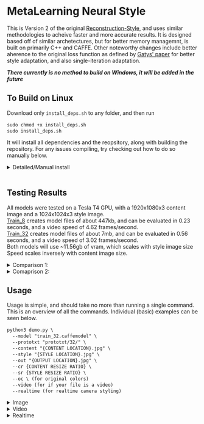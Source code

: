 # MetaLearning Neural Style

This is Version 2 of the original [Reconstruction-Style](https://github.com/JEF1056/Reconstruction-Style), and uses similar methodologies to acheive faster and more accurate results. It is designed based off of similar archetectures, but for better memory managemnt, is built on primarily C++ and CAFFE. Other noteworthy changes include better aherence to the original loss function as defined by [Gatys' paper](https://arxiv.org/abs/1508.06576) for better style adaptation, and also single-iteration adaptation.

***There currently is no method to build on Windows, it will be added in the future***

## To Build on Linux
Download only `install_deps.sh` to any folder, and then run
```
sudo chmod +x install_deps.sh
sudo install_deps.sh
```
It will install all dependencies and the reopsitory, along with building the repository. For any issues compiling, try checking out how to do so manually below.
<details><summary>Detailed/Manual install</summary>
<p>

Make sure CAFFE dependencies (listed below) are installed using `sudo apt-get` or equivalent method on your distributuion of linux
```
libopenblas-dev 
libopencv-dev 
libboost-dev 
libboost-system-dev 
libboost-filesystem-dev 
libboost-regex-dev 
libboost-thread-dev  
libboost-python-dev 
libprotobuf-dev 
protobuf-compiler 
libgflags-dev 
libgoogle-glog-dev 
python-numpy 
python-opencv 
libmpich-dev 
```
then run
```
sudo apt-get update 
sudo apt-get install -y $buildDeps 
```

Next, install CUDA, NCCL, and CUDNN
Install CUDA
```
sudo apt-get install cuda
```
**DON'T FORGET TO SET LD_LIBRRY_PATH and PATH** <br>
Install CUDNN
download .deb package from the [official site](https://developer.nvidia.com/rdp/cudnn-download)
```
sudo dpkg -i {PATH TO CUDNN .deb LOCATION}
```
Install NCCL
```
wget http://github.com/NVIDIA/nccl/archive/master.zip 
unzip master.zip 
cd nccl-master 
make
make install
rm master.zip
rm -rf nccl
rm -r nccl-master
```

Finally, build the repo using the makefile
```
git clone https://github.com/JEF1056/MetaLearning-Neural-Style.git
mv MetaLearning-Neural-Style styletransfer
rm -r styletransfer/build
cd styletransfer
make 
make pycaffe
```

If the build succeds, then the rest of the code can be done on python. <br>
Download the Metalearned pretrained files here:
[Train_8](https://drive.google.com/file/d/1DxTIo8wVLTjEPLrin00ifgOSbr5HKBwK/view?usp=sharing) 
[Train_32](https://drive.google.com/file/d/1jI07ubQBsudvcDV8hNXM5L8n_Oog0dsc/view?usp=sharing)

</p>
</details>
<br>

## Testing Results
All models were tested on a Tesla T4 GPU, with a 1920x1080x3 content image and a 1024x1024x3 style image. <br>
[Train_8](https://drive.google.com/file/d/1DxTIo8wVLTjEPLrin00ifgOSbr5HKBwK/view?usp=sharing)  creates model files of about 447kb, and can be evaluated in 0.23 seconds, and a video speed of 4.62 frames/second.<br>
[Train_32](https://drive.google.com/file/d/1jI07ubQBsudvcDV8hNXM5L8n_Oog0dsc/view?usp=sharing) creates model files of about 7mb, and can be evaluated in 0.56 seconds, and a video speed of 3.02 frames/second.<br>
Both models will use ~11.56gb of vram, which scales with style image size<br>Speed scales inversely with content image size.

<details><summary>Comparison 1:</summary>
<p>
  
SOURCE: [Arbitrary Style](https://github.com/jcjohnson/neural-style)<br>
LEFT: Style ||| RIGHT: Content<br>
<img src="https://raw.githubusercontent.com/jcjohnson/neural-style/master/examples/inputs/starry_night_google.jpg" height="223px">
<img src="https://raw.githubusercontent.com/jcjohnson/neural-style/master/examples/inputs/hoovertowernight.jpg" height="223px">
<br>LEFT: Justin Johnson's implementation ||| RIGHT: This Implementation<br>
<img src="https://raw.githubusercontent.com/jcjohnson/neural-style/master/examples/outputs/starry_stanford_bigger.png" width="355px">
<img src="https://raw.githubusercontent.com/JEF1056/MetaLearning-Neural-Style/master/docs/htnight.jpg" width="355px">

</p>
</details>

<details><summary>Comaprison 2:</summary>
<p>
  
SOURCE: [Fast-Style](https://github.com/jcjohnson/fast-neural-style)<br>
LEFT: Style ||| RIGHT: Content<br>
<img src="https://raw.githubusercontent.com/jcjohnson/fast-neural-style/master/images/styles/candy.jpg" height="223px">
<img src="https://raw.githubusercontent.com/jcjohnson/fast-neural-style/master/images/content/hoovertowernight.jpg" height="223px">
<br>LEFT: Justin Johnson's implementation ||| RIGHT: This Implementation<br>
<img src="https://raw.githubusercontent.com/jcjohnson/fast-neural-style/master/images/outputs/hoovertowernight_candy.jpg" width="355px">
<img src="https://raw.githubusercontent.com/JEF1056/MetaLearning-Neural-Style/master/docs/htcandy.jpg" width="355px">

</p>
</details>

## Usage
Usage is simple, and should take no more than running a single command. This is an overview of all the commands. Individual (basic) examples can be seen below.
```
python3 demo.py \
  --model "train_32.caffemodel" \
  --prototxt "prototxt/32/" \
  --content "{CONTENT LOCATION}.jpg" \
  --style "{STYLE LOCATION}.jpg" \
  --out "{OUTPUT LOCATION}.jpg" \
  --cr {CONTENT RESIZE RATIO} \
  --sr {STYLE RESIZE RATIO} \
  --oc \ (for original colors)
  --video (for if your file is a video)
  --realtime (for realtime camera styling)
```
<details><summary>Image</summary>
<p>
  
```
python3 demo.py \
  --content "{CONTENT LOCATION}.jpg" \
  --style "{STYLE LOCATION}.jpg" \
  --out "{OUTPUT LOCATION}.jpg"
```

</p>
</details>
<details><summary>Video</summary>
<p>
  
```
python3 demo.py \
  --content "{CONTENT LOCATION}.mp4" \
  --style "{STYLE LOCATION}.jpg" \
  --out "{OUTPUT LOCATION}.mp4" \
  --video
```

</p>
</details>
<details><summary>Realtime</summary>
<p>
  
```
python3 demo.py \
  --style "{STYLE LOCATION}.jpg" \
  --realtime
```

</p>
</details>

